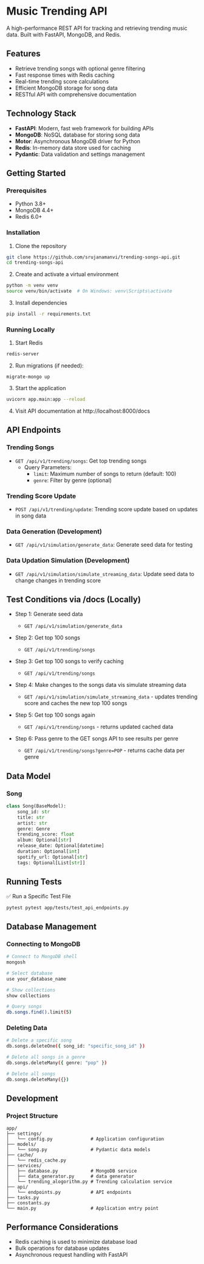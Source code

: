 # Music Trending API

A high-performance REST API for tracking and retrieving trending music data. Built with FastAPI, MongoDB, and Redis.

## Features

- Retrieve trending songs with optional genre filtering
- Fast response times with Redis caching
- Real-time trending score calculations
- Efficient MongoDB storage for song data
- RESTful API with comprehensive documentation

## Technology Stack

- **FastAPI**: Modern, fast web framework for building APIs
- **MongoDB**: NoSQL database for storing song data
- **Motor**: Asynchronous MongoDB driver for Python
- **Redis**: In-memory data store used for caching
- **Pydantic**: Data validation and settings management

## Getting Started

### Prerequisites

- Python 3.8+
- MongoDB 4.4+
- Redis 6.0+

### Installation

1. Clone the repository
```bash
git clone https://github.com/srujanamanvi/trending-songs-api.git
cd trending-songs-api
```

2. Create and activate a virtual environment
```bash
python -m venv venv
source venv/bin/activate  # On Windows: venv\Scripts\activate
```

3. Install dependencies
```bash
pip install -r requirements.txt
```


### Running Locally

1. Start Redis 
```bash
redis-server
```

2. Run migrations (if needed):
```
migrate-mongo up
```

3. Start the application
```bash
uvicorn app.main:app --reload
```

4. Visit API documentation at http://localhost:8000/docs

## API Endpoints

### Trending Songs

- `GET /api/v1/trending/songs`: Get top trending songs
  - Query Parameters:
    - `limit`: Maximum number of songs to return (default: 100)
    - `genre`: Filter by genre (optional)

### Trending Score Update

- `POST /api/v1/trending/update`: Trending score update based on updates in song data

### Data Generation (Development)

- `GET /api/v1/simulation/generate_data`: Generate seed data for testing


### Data Updation Simulation (Development)

- `GET /api/v1/simulation/simulate_streaming_data`: Update seed data to change changes in trending score


## Test Conditions via /docs (Locally)

- Step 1: Generate seed data
  - `GET /api/v1/simulation/generate_data`
  
- Step 2: Get top 100 songs
  - `GET /api/v1/trending/songs`
  
- Step 3: Get top 100 songs to verify caching
  - `GET /api/v1/trending/songs`
  
- Step 4: Make changes to the songs data vis simulate streaming data
  - `GET /api/v1/simulation/simulate_streaming_data` - updates trending score and caches the new top 100 songs

- Step 5: Get top 100 songs again
  - `GET /api/v1/trending/songs` - returns updated cached data

- Step 6: Pass genre to the GET songs API to see results per genre
  - `GET /api/v1/trending/songs?genre=POP` - returns cache data per genre


## Data Model

### Song

```python
class Song(BaseModel):
    song_id: str
    title: str
    artist: str
    genre: Genre
    trending_score: float
    album: Optional[str]
    release_date: Optional[datetime]
    duration: Optional[int]
    spotify_url: Optional[str]
    tags: Optional[List[str]]
```

## Running Tests

✅ Run a Specific Test File
```
pytest pytest app/tests/test_api_endpoints.py
```

## Database Management

### Connecting to MongoDB

```bash
# Connect to MongoDB shell
mongosh

# Select database
use your_database_name

# Show collections
show collections

# Query songs
db.songs.find().limit(5)
```

### Deleting Data

```bash
# Delete a specific song
db.songs.deleteOne({ song_id: "specific_song_id" })

# Delete all songs in a genre
db.songs.deleteMany({ genre: "pop" })

# Delete all songs
db.songs.deleteMany({})
```

## Development

### Project Structure

```
app/
├── settings/
│   └── config.py              # Application configuration
├── models/
│   └── song.py                # Pydantic data models
├── cache/
│   └── redis_cache.py
├── services/
│   ├── database.py            # MongoDB service
│   ├── data_generator.py      # data generator
│   └── trending_alogorithm.py # Trending calculation service
├── api/
│   └── endpoints.py           # API endpoints
├── tasks.py
├── constants.py
└── main.py                    # Application entry point
```

## Performance Considerations

- Redis caching is used to minimize database load
- Bulk operations for database updates
- Asynchronous request handling with FastAPI
